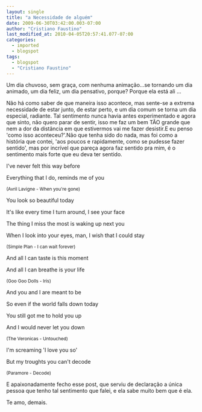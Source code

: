 ```yaml
---
layout: single
title: "a Necessidade de alguém"
date: 2009-06-30T03:42:00.003-07:00
author: "Cristiano Faustino"
last_modified_at: 2010-04-05T20:57:41.077-07:00
categories:
  - imported
  - blogspot
tags:
  - blogspot
  - "Cristiano Faustino"
---
```


Um dia chuvoso, sem graça, com nenhuma animação...se tornando um dia animado, um dia feliz, um dia pensativo, porque? Porque ela está ali ...



Não há como saber de que maneira isso acontece, mas sente-se a extrema necessidade de estar junto, de estar perto, e um dia comum se torna um dia especial, radiante. Tal sentimento nunca havia antes experimentado e agora que sinto, não quero parar de sentir, isso me faz um bem TÃO grande que nem a dor da distância em que estivermos vai me fazer desistir.E eu penso 'como isso aconteceu?'.Não que tenha sido do nada, mas foi como a história que contei, 'aos poucos e rapidamente, como se pudesse fazer sentido', mas por incrível que pareça agora faz sentido pra mim, é o sentimento mais forte que eu deva ter sentido.



I've never felt this way before

 Everything that I do, reminds me of you

<span style="font-size:85%;">(Avril Lavigne - When you're gone)





You look so beautiful today

 It's like every time I turn around, I see your face

 The thing I miss the most is waking up next you

 When I look into your eyes, man, I wish that I could stay

<span style="font-size:85%;">(Simple Plan - I can wait forever)





And all I can taste is this moment

 And all I can breathe is your life

<span style="font-size:85%;">(Goo Goo Dolls - Iris)





And you and I are meant to be

 So even if the world falls down today

 You still got me to hold you up

 And I would never let you down

<span style="font-size:85%;">(The Veronicas - Untouched)





I'm screaming 'I love you so'

But my troughts you can't decode

<span style="font-size:85%;">(Paramore - Decode)



E apaixonadamente fecho esse post, que serviu de declaração a única pessoa que tenho tal sentimento que falei, e ela sabe muito bem que é ela.

Te amo, demais.